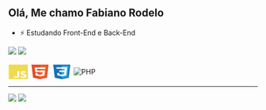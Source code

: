 ## Olá, Me chamo Fabiano Rodelo

- ⚡ Estudando Front-End e Back-End

<div>
    <img height="180em" src="https://github-readme-stats.vercel.app/api?username=fabianor16&show_icons=true&theme=dark&include_all_commits=true&count_private=true"/>
    <img height="180em" src="https://github-readme-stats.vercel.app/api/top-langs/?username=fabianor16&layout=compact&langs_count=16&theme=dark"/>
</div>

<div style="display: inline_block"><br>
  <img align="center" alt="JS" height="30" width="40" src="https://raw.githubusercontent.com/devicons/devicon/master/icons/javascript/javascript-plain.svg">
  <img align="center" alt="HTML" height="30" width="40" src="https://raw.githubusercontent.com/devicons/devicon/master/icons/html5/html5-original.svg">
  <img align="center" alt="CSS" height="30" width="40" src="https://raw.githubusercontent.com/devicons/devicon/master/icons/css3/css3-original.svg">
<img align="center" alt="PHP" height="30" width="50" src="https://cdn.jsdelivr.net/gh/devicons/devicon@latest/icons/php/php-original.svg" />       
</div>
<hr>
<div> 
  <a href="https://instagram.com/fabiano.077" target="_blank"><img src="https://img.shields.io/badge/-Instagram-%23E4405F?style=for-the-badge&logo=instagram&logoColor=white" target="_blank"></a>
  <a href = "mailto:fabianorodelo3@gmail.com"><img src="https://img.shields.io/badge/-Gmail-%23333?style=for-the-badge&logo=gmail&logoColor=white" target="_blank"></a>
</div>


